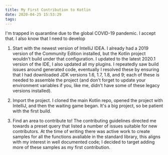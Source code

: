 ```yaml
---
title: My First Contribution to Kotlin
date: 2020-04-25 15:53:29
tags:
---
```


I'm trapped in quarantine due to the global COVID-19 pandemic. I accept that. I also know that I need to develop


1. Start with the newest version of IntelliJ IDEA. I already had a 2019 version of the Community Edition installed, but the Kotlin project wouldn't build under that configuration. I updated to the latest 2020.1 version of the IDE, I also updated all my plugins. I repeatedly saw build issues around generated code, eventually I resolved these by ensuring that I had downloaded JDK versions 1.6, 1.7, 1.8, and 9; each of these is needed to assemble the project (and don't forget to update your environment variables if you, like me, didn't have some of these legacy versions installed).

2. Import the project. I cloned the main Kotlin repo, opened the project with IntelliJ, and then the waiting game began. It's a big project, so be patient with the first build.

3. Find an area to contribute to! The contributing guidelines directed me towards a preset query that listed a number of issues suitable for new contributors. At the time of writing there was active work to create samples for all the functions avaliable in the standard library, this aligns with my interest in well documented code; I decided to target adding more of these samples as my first contribution.
